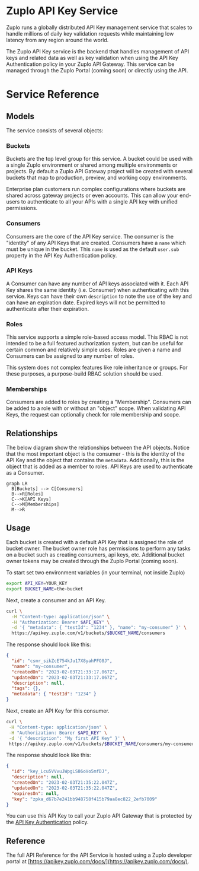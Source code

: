 # Zuplo API Key Service

Zuplo runs a globally distributed API Key management service that scales to handle millions of daily key validation requests while maintaining low latency from any region around the world.

The Zuplo API Key service is the backend that handles management of API keys and related data as well as key validation when using the API Key Authentication policy in your Zuplo API Gateway. This service can be managed through the Zuplo Portal (coming soon) or directly using the API.

# Service Reference

## Models

The service consists of several objects:

### Buckets

Buckets are the top level group for this service. A bucket could be used with a single Zuplo environment or shared among multiple environments or projects. By default a Zuplo API Gateway project will be created with several buckets that map to production, preview, and working copy environments.

Enterprise plan customers run complex configurations where buckets are shared across gateway projects or even accounts. This can allow your end-users to authenticate to all your APIs with a single API key with unified permissions.

### Consumers

Consumers are the core of the API Key service. The consumer is the "identity" of any API Keys that are created. Consumers have a `name` which must be unique in the bucket. This `name` is used as the default `user.sub` property in the API Key Authentication policy.

### API Keys

A Consumer can have any number of API keys associated with it. Each API Key shares the same identity (i.e. Consumer) when authenticating with this service. Keys can have their own `description` to note the use of the key and can have an expiration date. Expired keys will not be permitted to authenticate after their expiration.

### Roles

This service supports a simple role-based access model. This RBAC is not intended to be a full featured authorization system, but can be useful for certain common and relatively simple uses. Roles are given a name and Consumers can be assigned to any number of roles.

This system does not complex features like role inheritance or groups. For these purposes, a purpose-build RBAC solution should be used.

### Memberships

Consumers are added to roles by creating a "Membership". Consumers can be added to a role with or without an "object" scope. When validating API Keys, the request can optionally check for role membership and scope.

## Relationships

The below diagram show the relationships between the API objects. Notice that the most important object is the consumer - this is the identity of the API Key and the object that contains the `metadata`. Additionally, this is the object that is added as a member to roles. API Keys are used to authenticate as a Consumer.

```mermaid
graph LR
  B[Buckets] --> C[Consumers]
  B-->R[Roles]
  C-->K[API Keys]
  C-->M[Memberships]
  M-->R
```

## Usage

Each bucket is created with a default API Key that is assigned the role of bucket owner. The bucket owner role has permissions to perform any tasks on a bucket such as creating consumers, api keys, etc. Additional bucket owner tokens may be created through the Zuplo Portal (coming soon).

To start set two environment variables (in your terminal, not inside Zuplo)

```bash
export API_KEY=YOUR_KEY
export BUCKET_NAME=the-bucket
```

Next, create a consumer and an API Key.

```bash
curl \
  -H "Content-type: application/json" \
  -H "Authorization: Bearer $API_KEY" \
  -d '{ "metadata": { "testId": "1234" }, "name": "my-consumer" }' \
  https://apikey.zuplo.com/v1/buckets/$BUCKET_NAME/consumers
```

The response should look like this:

```json
{
  "id": "csmr_sikZcE754kJu17X8yahPFO8J",
  "name": "my-consumer",
  "createdOn": "2023-02-03T21:33:17.067Z",
  "updatedOn": "2023-02-03T21:33:17.067Z",
  "description": null,
  "tags": {},
  "metadata": { "testId": "1234" }
}
```

Next, create an API Key for this consumer.

```bash
curl \
 -H "Content-type: application/json" \
 -H "Authorization: Bearer $API_KEY" \
 -d '{ "description": "My first API Key" }' \
 https://apikey.zuplo.com/v1/buckets/$BUCKET_NAME/consumers/my-consumer/keys
```

The response should look like this:

```json
{
  "id": "key_Lcu5VVvuJWpgLS86oVo5mfDJ",
  "description": null,
  "createdOn": "2023-02-03T21:35:22.047Z",
  "updatedOn": "2023-02-03T21:35:22.047Z",
  "expiresOn": null,
  "key": "zpka_d67b7e241bb948758f415b79aa8ec822_2efb7009"
}
```

You can use this API Key to call your Zuplo API Gateway that is protected by the [API Key Authentication](/docs/policies/api-key-inbound) policy.

## Reference

The full API Reference for the API Service is hosted using a Zuplo developer portal at [https://apikey.zuplo.com/docs/](https://apikey.zuplo.com/docs/).
